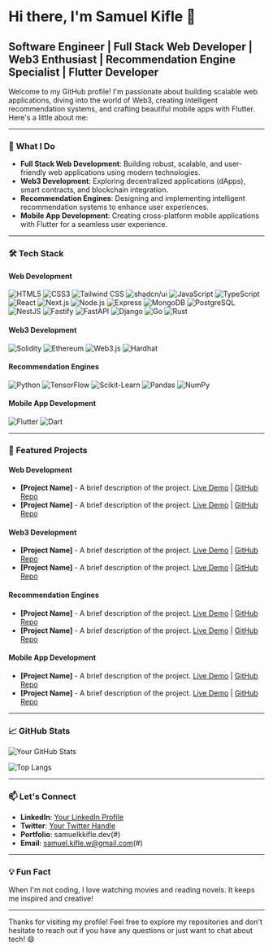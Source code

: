 # Hi there, I'm Samuel Kifle 👋

## Software Engineer | Full Stack Web Developer | Web3 Enthusiast | Recommendation Engine Specialist | Flutter Developer

Welcome to my GitHub profile! I'm passionate about building scalable web applications, diving into the world of Web3, creating intelligent recommendation systems, and crafting beautiful mobile apps with Flutter. Here's a little about me:

---

### 🚀 **What I Do**

- **Full Stack Web Development**: Building robust, scalable, and user-friendly web applications using modern technologies.
- **Web3 Development**: Exploring decentralized applications (dApps), smart contracts, and blockchain integration.
- **Recommendation Engines**: Designing and implementing intelligent recommendation systems to enhance user experiences.
- **Mobile App Development**: Creating cross-platform mobile applications with Flutter for a seamless user experience.

---

### 🛠️ **Tech Stack**

#### **Web Development**
![HTML5](https://img.shields.io/badge/-HTML5-E34F26?style=flat-square&logo=html5&logoColor=white)
![CSS3](https://img.shields.io/badge/-CSS3-1572B6?style=flat-square&logo=css3&logoColor=white)
![Tailwind CSS](https://img.shields.io/badge/-Tailwind_CSS-06B6D4?style=for-the-badge&logo=tailwind-css&logoColor=white)
![shadcn/ui](https://img.shields.io/badge/-shadcn/ui-000000?style=for-the-badge&logo=react&logoColor=white)
![JavaScript](https://img.shields.io/badge/-JavaScript-F7DF1E?style=flat-square&logo=javascript&logoColor=black)
![TypeScript](https://img.shields.io/badge/-TypeScript-3178C6?style=flat-square&logo=typescript&logoColor=white)
![React](https://img.shields.io/badge/-React-61DAFB?style=flat-square&logo=react&logoColor=black)
![Next.js](https://img.shields.io/badge/-Next.js-000000?style=flat-square&logo=next.js&logoColor=white)
![Node.js](https://img.shields.io/badge/-Node.js-339933?style=flat-square&logo=node.js&logoColor=white)
![Express](https://img.shields.io/badge/-Express-000000?style=flat-square&logo=express&logoColor=white)
![MongoDB](https://img.shields.io/badge/-MongoDB-47A248?style=flat-square&logo=mongodb&logoColor=white)
![PostgreSQL](https://img.shields.io/badge/-PostgreSQL-336791?style=flat-square&logo=postgresql&logoColor=white)
![NestJS](https://img.shields.io/badge/-NestJS-E0234E?style=for-the-badge&logo=nestjs&logoColor=white)
![Fastify](https://img.shields.io/badge/-Fastify-000000?style=for-the-badge&logo=fastify&logoColor=white)
![FastAPI](https://img.shields.io/badge/-FastAPI-009688?style=for-the-badge&logo=fastapi&logoColor=white)
![Django](https://img.shields.io/badge/-Django-092E20?style=for-the-badge&logo=django&logoColor=white)
![Go](https://img.shields.io/badge/-Go-00ADD8?style=for-the-badge&logo=go&logoColor=white)
![Rust](https://img.shields.io/badge/-Rust-000000?style=for-the-badge&logo=rust&logoColor=white)

#### **Web3 Development**
![Solidity](https://img.shields.io/badge/-Solidity-363636?style=flat-square&logo=solidity&logoColor=white)
![Ethereum](https://img.shields.io/badge/-Ethereum-3C3C3D?style=flat-square&logo=ethereum&logoColor=white)
![Web3.js](https://img.shields.io/badge/-Web3.js-F16822?style=flat-square&logo=web3.js&logoColor=white)
![Hardhat](https://img.shields.io/badge/-Hardhat-FFF100?style=flat-square&logo=hardhat&logoColor=black)

#### **Recommendation Engines**
![Python](https://img.shields.io/badge/-Python-3776AB?style=flat-square&logo=python&logoColor=white)
![TensorFlow](https://img.shields.io/badge/-TensorFlow-FF6F00?style=flat-square&logo=tensorflow&logoColor=white)
![Scikit-Learn](https://img.shields.io/badge/-Scikit_Learn-F7931E?style=flat-square&logo=scikit-learn&logoColor=white)
![Pandas](https://img.shields.io/badge/-Pandas-150458?style=flat-square&logo=pandas&logoColor=white)
![NumPy](https://img.shields.io/badge/-NumPy-013243?style=flat-square&logo=numpy&logoColor=white)

#### **Mobile App Development**
![Flutter](https://img.shields.io/badge/-Flutter-02569B?style=flat-square&logo=flutter&logoColor=white)
![Dart](https://img.shields.io/badge/-Dart-0175C2?style=flat-square&logo=dart&logoColor=white)

---

### 🌟 **Featured Projects**

#### **Web Development**
- **[Project Name]** - A brief description of the project. [Live Demo](#) | [GitHub Repo](#)
- **[Project Name]** - A brief description of the project. [Live Demo](#) | [GitHub Repo](#)

#### **Web3 Development**
- **[Project Name]** - A brief description of the project. [Live Demo](#) | [GitHub Repo](#)
- **[Project Name]** - A brief description of the project. [Live Demo](#) | [GitHub Repo](#)

#### **Recommendation Engines**
- **[Project Name]** - A brief description of the project. [Live Demo](#) | [GitHub Repo](#)
- **[Project Name]** - A brief description of the project. [Live Demo](#) | [GitHub Repo](#)

#### **Mobile App Development**
- **[Project Name]** - A brief description of the project. [Live Demo](#) | [GitHub Repo](#)
- **[Project Name]** - A brief description of the project. [Live Demo](#) | [GitHub Repo](#)

---

### 📈 **GitHub Stats**

![Your GitHub Stats](https://github-readme-stats.vercel.app/api?username=yourusername&show_icons=true&theme=radical)

![Top Langs](https://github-readme-stats.vercel.app/api/top-langs/?username=yourusername&layout=compact&theme=radical)

---

### 📫 **Let's Connect**

- **LinkedIn**: [Your LinkedIn Profile](#)
- **Twitter**: [Your Twitter Handle](#)
- **Portfolio**: samuelkkifle.dev(#)
- **Email**: samuel.kifle.w@gmail.com(#)

---

### 💡 **Fun Fact**

When I'm not coding, I love watching movies and reading novels. It keeps me inspired and creative!

---

Thanks for visiting my profile! Feel free to explore my repositories and don't hesitate to reach out if you have any questions or just want to chat about tech! 😄
